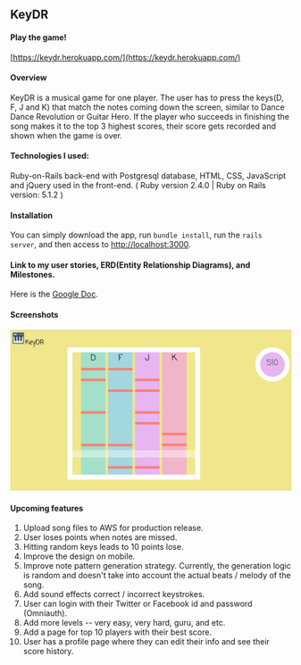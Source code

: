 ## KeyDR

#### Play the game!
[https://keydr.herokuapp.com/](https://keydr.herokuapp.com/)

#### Overview
KeyDR is a musical game for one player. The user has to press the keys(D, F, J and K) that match the notes coming down the screen, similar to Dance Dance Revolution or Guitar Hero. If the player who succeeds in finishing the song makes it to the top 3 highest scores, their score gets recorded and shown when the game is over.

#### Technologies I used:

Ruby-on-Rails back-end with Postgresql database, HTML, CSS, JavaScript and jQuery used in the front-end.
( Ruby version 2.4.0 | Ruby on Rails version: 5.1.2 )

#### Installation
You can simply download the app, run `bundle install`, run the `rails server`, and then access to [http://localhost:3000](http://localhost:3000).

#### Link to my user stories, ERD(Entity Relationship Diagrams), and Milestones.
Here is the [Google Doc](https://docs.google.com/spreadsheets/d/1_IuCUMA9GzS1Uf2ccIaUCIwLwk-VfAWMDx5Zg5B4wsA/edit?usp=sharing).

#### Screenshots
![game page](https://github.com/younjiwoo/keydr/blob/master/app/assets/images/ScreenShot1.png)

#### Upcoming features
1. Upload song files to AWS for production release.
2. User loses points when notes are missed.
3. Hitting random keys leads to 10 points lose.
4. Improve the design on mobile.
5. Improve note pattern generation strategy. Currently, the generation logic is random and doesn't take into account the actual beats / melody of the song.
6. Add sound effects correct / incorrect keystrokes.
7. User can login with their Twitter or Facebook id and password (Omniauth).
8. Add more levels -- very easy, very hard, guru, and etc.
9. Add a page for top 10 players with their best score.
10. User has a profile page where they can edit their info and see their score history.
